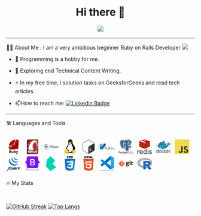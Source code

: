<h1 align="center">
 Hi there 👋
  </h1>
 
  <div id="header" align="center">
  <img src="https://media.giphy.com/media/M9gbBd9nbDrOTu1Mqx/giphy.gif" width="100"/>

  </div>

<div id="badges" align="center">
  <a href="https://www.linkedin.com/in/maksym-nenashev-0627ab220/">
    <!img src="https://img.shields.io/badge/LinkedIn-blue?style=for-the-badge&logo=linkedin&logoColor=white" alt="LinkedIn Badge"/>
  </a>
</div>

<div id="header" align="center">
<!img src="https://komarev.com/ghpvc/?username=maks-nenashev&style=flat-square&color=blue" alt=""/>
</div>

 <div align="center">
  <!img src="https://media.giphy.com/media/dWesBcTLavkZuG35MI/giphy.gif" width="600" height="300"/>
</div> 
 
 --- 
 :man_technologist: About Me :
  I am a very ambitious beginner Ruby on Rails Developer <img src="https://media.giphy.com/media/WUlplcMpOCEmTGBtBW/giphy.gif" width="30"> 

- :telescope: Programming is a hobby for me.

- :seedling: Exploring end Technical Content Writing.

- :zap: In my free time, i solution tasks on GeeksforGeeks and read tech articles.

- :mailbox:How to reach me: [![Linkedin Badge](https://img.shields.io/badge/-Maksym-blue?style=flat&logo=Linkedin&logoColor=white)](https://www.linkedin.com/in/maksym-nenashev-0627ab220/)

 ---

:hammer_and_wrench: Languages and Tools :

<img src="https://github.com/devicons/devicon/blob/master/icons/ruby/ruby-original-wordmark.svg" width="40" height="40" />&nbsp;
<img src="https://github.com/devicons/devicon/blob/master/icons/rails/rails-original-wordmark.svg" width="40" height="40" />&nbsp;
<img src="https://github.com/devicons/devicon/blob/master/icons/rspec/rspec-original-wordmark.svg" width="40" height="40" />&nbsp;
<img src="https://github.com/devicons/devicon/blob/master/icons/linux/linux-original.svg" width="40" height="40" />&nbsp;
<img src="https://github.com/devicons/devicon/blob/master/icons/bash/bash-original.svg" width="40" height="40" />&nbsp;
<img src="https://github.com/devicons/devicon/blob/master/icons/sqlite/sqlite-original-wordmark.svg" width="40" height="40" />&nbsp;
<img src="https://github.com/devicons/devicon/blob/master/icons/postgresql/postgresql-original-wordmark.svg" width="40" height="40" />&nbsp;
<img src="https://github.com/devicons/devicon/blob/master/icons/redis/redis-original-wordmark.svg" width="40" height="40" />&nbsp;
<img src="https://github.com/devicons/devicon/blob/master/icons/docker/docker-original-wordmark.svg" width="40" height="40" />&nbsp;
<img src="https://github.com/devicons/devicon/blob/master/icons/javascript/javascript-original.svg" width="40" height="40" />&nbsp;
<img src="https://github.com/devicons/devicon/blob/master/icons/jquery/jquery-original-wordmark.svg" width="40" height="40" />&nbsp;
<img src="https://github.com/devicons/devicon/blob/master/icons/bootstrap/bootstrap-original-wordmark.svg" width="40" height="40" />&nbsp;
<img src="https://github.com/devicons/devicon/blob/master/icons/bulma/bulma-plain.svg" width="40" height="40" />&nbsp;
<img src="https://github.com/devicons/devicon/blob/master/icons/css3/css3-original-wordmark.svg" width="40" height="40" />&nbsp;
<img src="https://github.com/devicons/devicon/blob/master/icons/html5/html5-original-wordmark.svg" width="40" height="40" />&nbsp;
<img src="https://github.com/devicons/devicon/blob/master/icons/vscode/vscode-original-wordmark.svg" width="40" height="40" />&nbsp;
<img src="https://github.com/devicons/devicon/blob/master/icons/git/git-original-wordmark.svg" width="40" height="40" />&nbsp;
<img src="https://github.com/devicons/devicon/blob/master/icons/r/r-original.svg" width="40" height="40" />&nbsp;
---

:fire: My Stats   <p> <img src="https://komarev.com/ghpvc/?username=maks-nenashev&style=flat-square&color=blue" alt=""/></p>

[![GitHub Streak](http://github-readme-streak-stats.herokuapp.com?user=maks-nenashev&theme=dark&background=000000)](https://git.io/streak-stats) 
[![Top Langs](https://github-readme-stats.vercel.app/api/top-langs/?username=maks-nenashev&layout=compact&theme=vision-friendly-dark)](https://github.com/anuraghazra/github-readme-stats)
